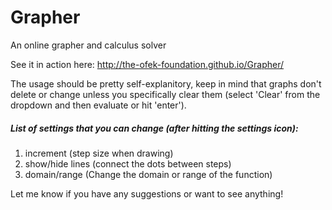 # Grapher
An online grapher and calculus solver

See it in action here: http://the-ofek-foundation.github.io/Grapher/

The usage should be pretty self-explanitory, keep in mind that graphs don't delete or change unless you specifically clear them (select 'Clear' from the dropdown and then evaluate or hit 'enter').

##### List of settings that you can change (after hitting the settings icon):
1. increment (step size when drawing)
2. show/hide lines (connect the dots between steps)
3. domain/range (Change the domain or range of the function)

Let me know if you have any suggestions or want to see anything!

